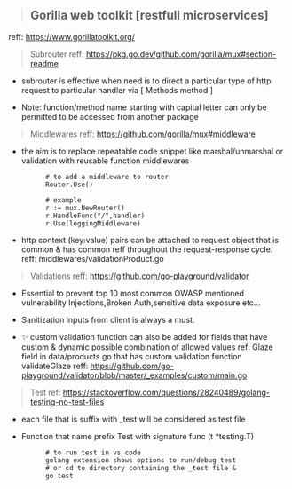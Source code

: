 > ## Gorilla web toolkit [restfull microservices]

reff: https://www.gorillatoolkit.org/

> Subrouter reff: https://pkg.go.dev/github.com/gorilla/mux#section-readme

- subrouter is effective when need is to direct a particular type of http request to particular handler via [ Methods method ]

- Note: function/method name starting with capital letter can only be permitted to be accessed from another package

> Middlewares reff: https://github.com/gorilla/mux#middleware

- the aim is to replace repeatable code snippet like marshal/unmarshal or validation with reusable function middlewares

            # to add a middleware to router
            Router.Use()

            # example
            r := mux.NewRouter()
            r.HandleFunc("/",handler)
            r.Use(loggingMiddleware)

- http context (key:value) pairs can be attached to request object that is common & has common reff throughout the request-response cycle. reff: middlewares/validationProduct.go

> Validations reff: https://github.com/go-playground/validator

- Essential to prevent top 10 most common OWASP mentioned vulnerability Injections,Broken Auth,sensitive data exposure etc...

- Sanitization inputs from client is always a must.

- ✨ custom validation function can also be added for fields that have custom & dynamic possible combination of allowed values ref: Glaze field in data/products.go that has custom validation function validateGlaze reff: https://github.com/go-playground/validator/blob/master/_examples/custom/main.go

> Test ref: https://stackoverflow.com/questions/28240489/golang-testing-no-test-files

- each file that is suffix with \_test will be considered as test file
- Function that name prefix Test with signature func (t \*testing.T)

            # to run test in vs code
            golang extension shows options to run/debug test
            # or cd to directory containing the _test file &
            go test
